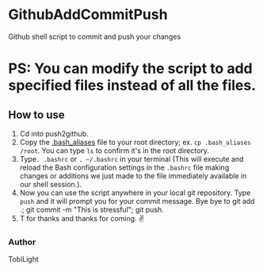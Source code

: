 # GithubAddCommitPush

Github shell script to commit and push your changes

# PS: You can modify the script to add specified files instead of all the files.

## How to use
1. Cd into push2github.
2. Copy the [.bash_aliases](./.bash_aliases) file to your root directory; ex. `cp .bash_aliases /root`. You can type `ls` to confirm it's in the root directory.
3. Type`. .bashrc` or `. ~/.bashrc` in your terminal (This will execute and reload the Bash configuration settings in the `.bashrc` file making changes or additions we just made to the file immediately available in our shell session.).
4. Now you can use the script anywhere in your local git repository. Type `push` and it will prompt you for your commit message. Bye bye to git add .; git commit -m "This is stressful"; git push.
5. T for thanks and thanks for coming. :v:


### Author
TobiLight
